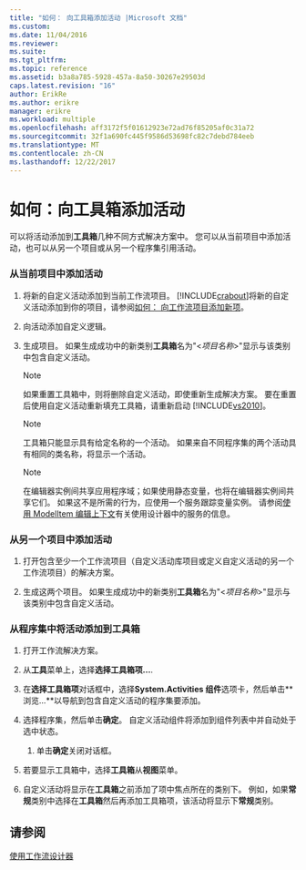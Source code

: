 ```yaml
---
title: "如何： 向工具箱添加活动 |Microsoft 文档"
ms.custom: 
ms.date: 11/04/2016
ms.reviewer: 
ms.suite: 
ms.tgt_pltfrm: 
ms.topic: reference
ms.assetid: b3a8a785-5928-457a-8a50-30267e29503d
caps.latest.revision: "16"
author: ErikRe
ms.author: erikre
manager: erikre
ms.workload: multiple
ms.openlocfilehash: aff3172f5f01612923e72ad76f85205af0c31a72
ms.sourcegitcommit: 32f1a690fc445f9586d53698fc82c7debd784eeb
ms.translationtype: MT
ms.contentlocale: zh-CN
ms.lasthandoff: 12/22/2017
---
```

# <a name="how-to-add-activities-to-the-toolbox"></a>如何：向工具箱添加活动
可以将活动添加到**工具箱**几种不同方式解决方案中。 您可以从当前项目中添加活动，也可以从另一个项目或从另一个程序集引用活动。  
  
### <a name="to-add-an-activity-from-within-your-current-project"></a>从当前项目中添加活动  
  
1.  将新的自定义活动添加到当前工作流项目。 [!INCLUDE[crabout](../test/includes/crabout_md.md)]将新的自定义活动添加到你的项目，请参阅[如何： 向工作流项目添加新项](../workflow-designer/how-to-add-a-new-item-to-a-workflow-project.md)。  
  
2.  向活动添加自定义逻辑。  
  
3.  生成项目。 如果生成成功中的新类别**工具箱**名为"\<*项目名称*>"显示与该类别中包含自定义活动。  
  
    > [!NOTE]
    >  如果重置工具箱中，则将删除自定义活动，即使重新生成解决方案。 要在重置后使用自定义活动重新填充工具箱，请重新启动 [!INCLUDE[vs2010](../misc/includes/vs2010_md.md)]。  
  
    > [!NOTE]
    >  工具箱只能显示具有给定名称的一个活动。 如果来自不同程序集的两个活动具有相同的类名称，将显示一个活动。  
  
    > [!NOTE]
    >  在编辑器实例间共享应用程序域；如果使用静态变量，也将在编辑器实例间共享它们。 如果这不是所需的行为，应使用一个服务跟踪变量实例。 请参阅[使用 ModelItem 编辑上下文](/dotnet/framework/windows-workflow-foundation/using-the-modelitem-editing-context)有关使用设计器中的服务的信息。  
  
### <a name="to-add-an-activity-from-within-a-different-project"></a>从另一个项目中添加活动  
  
1.  打开包含至少一个工作流项目（自定义活动库项目或定义自定义活动的另一个工作流项目）的解决方案。  
  
2.  生成这两个项目。 如果生成成功中的新类别**工具箱**名为"\<*项目名称*>"显示与该类别中包含自定义活动。  
  
### <a name="to-add-an-activity-to-the-toolbox-from-an-assembly"></a>从程序集中将活动添加到工具箱  
  
1.  打开工作流解决方案。  
  
2.  从**工具**菜单上，选择**选择工具箱项...**.  
  
3.  在**选择工具箱项**对话框中，选择**System.Activities 组件**选项卡，然后单击**浏览...**以导航到包含自定义活动的程序集要添加。  
  
4.  选择程序集，然后单击**确定**。 自定义活动组件将添加到组件列表中并自动处于选中状态。  
  
    1.  单击**确定**关闭对话框。  
  
5.  若要显示工具箱中，选择**工具箱**从**视图**菜单。  
  
6.  自定义活动将显示在**工具箱**之前添加了项中焦点所在的类别下。 例如，如果**常规**类别中选择在**工具箱**然后再添加工具箱项，该活动将显示下**常规**类别。  
  
## <a name="see-also"></a>请参阅  
 [使用工作流设计器](../workflow-designer/using-the-workflow-designer.md)